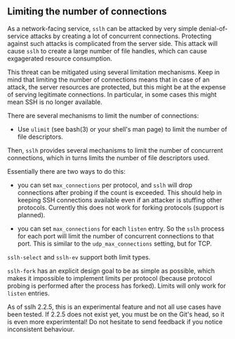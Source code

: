Limiting the number of connections
----------------------------------


As a network-facing service, `sslh` can be attacked by very
simple denial-of-service attacks by creating a lot of
concurrent connections. Protecting against such attacks is
complicated from the server side. This attack will cause
`sslh` to create a large number of file handles, which can
cause exgagerated resource consumption.

This threat can be mitigated using several limitation
mechanisms. Keep in mind that limiting the number of
connections means that in case of an attack, the server
resources are protected, but this might be at the expense of
serving legitimate connections. In particular, in some cases
this might mean SSH is no longer available.

There are several mechanisms to limit the number of
connections:

- Use `ulimit` (see bash(3) or your shell's man page) to
limit the number of file descriptors.

Then, `sslh` provides several mechanisms to limit the number
of concurrent connections, which in turns limits the number
of file descriptors used.

Essentially there are two ways to do this:

- you can set `max_connections` per protocol, and `sslh`
will drop connections after probing if the count is
exceeded.  This should help in keeping SSH connections
available even if an attacker is stuffing other protocols.
Currently this does not work for forking protocols (support
is planned).

- you can set `max_connections` for each `listen` entry. So
the `sslh` process for each port will limit the number of
concurrent connections to that port. This is similar to the
`udp_max_connections` setting, but for TCP.

`sslh-select` and `sslh-ev` support both limit types.

`sslh-fork` has an explicit design goal to be as simple as
possible, which makes it impossible to implement limits per
protocol (because protocol probing is performed after the
process has forked). Limits will only work for `listen`
entries.

As of sslh 2.2.5, this is an experimental feature and not
all use cases have been tested. If 2.2.5 does not exist yet,
you must be on the Git's head, so it is even more
experimtental! Do not hesitate to send feedback if you
notice inconsistent behaviour.
